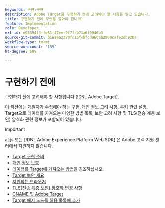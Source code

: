 ```yaml
---
keywords: 구현;구현
description: Adobe Target을 구현하기 전에 고려해야 할 사항을 알고 있습니다.
title: 구현하기 전에 무엇을 알아야 합니까?
feature: Implementation
role: Developer
exl-id: e05394f3-fe81-47ee-9f7f-b73a6f9946b3
source-git-commit: b1e8ea2370fc15f4bfcd960ab2960cafe2db92b8
workflow-type: tm+mt
source-wordcount: '159'
ht-degree: 50%

---
```


# 구현하기 전에

구현하기 전에 고려해야 할 사항입니다 [!DNL Adobe Target].

이 섹션에는 개발자가 수집해야 하는 구현, 개인 정보 고려 사항, 쿠키 관련 설명, Target으로 데이터를 가져오는 다양한 방법 목록, 보안 고려 사항 및 TLS(전송 계층 보안) 암호화 관련 정보가 포함되어 있습니다.

>[!IMPORTANT]
>
>at.js 또는 [!DNL Adobe Experience Platform Web SDK] 은 Adobe 고객 지원 센터에서 지원하지 않습니다.

- [Target 구현 준비](https://developer.adobe.com/target/before-implement/prepare-to-implement-target/)
- [개인 정보 보호](https://developer.adobe.com/target/before-implement/privacy/privacy/)
- [데이터를 Target에 가져오는 방법](https://developer.adobe.com/target/before-implement/methods-to-get-data-into-target/methods-to-get-data-into-target/)을 참조하십시오.
- [Target 보안 개요](https://developer.adobe.com/target/before-implement/target-security-overview/)
- [지원되는 브라우저](https://developer.adobe.com/target/before-implement/supported-browsers/)
- [TLS(전송 계층 보안) 암호화 변경 사항](https://developer.adobe.com/target/before-implement/tls-transport-layer-security-encryption/)
- [CNAME 및 Adobe Target](https://developer.adobe.com/target/before-implement/implement-cname-support-in-target/)
- [Target 에지 노드를 허용 목록에 추가](https://developer.adobe.com/target/before-implement/privacy/allowlist-edges/)
